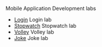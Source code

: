 Mobile Application Development labs

* [Login](Login/) Login lab
* [Stopwatch](Stopwatch/) Stopwatch lab
* [Volley](Volley/) Volley lab
* [Joke](Joke/) Joke lab